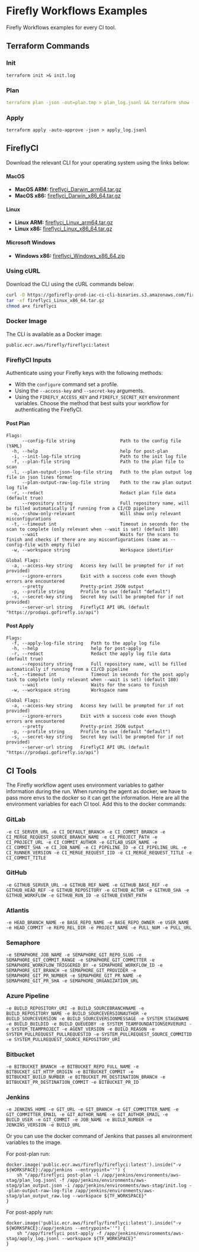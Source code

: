 # Firefly Workflows Examples
Firefly Workflows examples for every CI tool.

## Terraform Commands
### Init
```
terraform init >& init.log
```

### Plan
```yaml
terraform plan -json -out=plan.tmp > plan_log.jsonl && terraform show -json plan.tmp > plan_output.json && terraform show plan.tmp > plan_output_raw.log
```

### Apply
```
terraform apply -auto-approve -json > apply_log.jsonl
```

## FireflyCI
Download the relevant CLI for your operating system using the links below:

#### MacOS
- **MacOS ARM:** [fireflyci_Darwin_arm64.tar.gz](https://gofirefly-prod-iac-ci-cli-binaries.s3.amazonaws.com/fireflyci/latest/fireflyci_Darwin_arm64.tar.gz)
- **MacOS x86:** [fireflyci_Darwin_x86_64.tar.gz](https://gofirefly-prod-iac-ci-cli-binaries.s3.amazonaws.com/fireflyci/latest/fireflyci_Darwin_x86_64.tar.gz)

#### Linux
- **Linux ARM:** [fireflyci_Linux_arm64.tar.gz](https://gofirefly-prod-iac-ci-cli-binaries.s3.amazonaws.com/fireflyci/latest/fireflyci_Linux_arm64.tar.gz)
- **Linux x86:** [fireflyci_Linux_x86_64.tar.gz](https://gofirefly-prod-iac-ci-cli-binaries.s3.amazonaws.com/fireflyci/latest/fireflyci_Linux_x86_64.tar.gz)

#### Microsoft Windows
- **Windows x86:** [fireflyci_Windows_x86_64.zip](https://gofirefly-prod-iac-ci-cli-binaries.s3.amazonaws.com/fireflyci/latest/fireflyci_Windows_x86_64.zip)

### Using cURL

Download the CLI using the cURL commands below:

```sh
curl -O https://gofirefly-prod-iac-ci-cli-binaries.s3.amazonaws.com/fireflyci/latest/fireflyci_Linux_x86_64.tar.gz
tar -xf fireflyci_Linux_x86_64.tar.gz
chmod a+x fireflyci
```

### Docker Image
The CLI is available as a Docker image:

```
public.ecr.aws/firefly/fireflyci:latest
```

### FireflyCI Inputs
Authenticate using your Firefly keys with the following methods:
* With the `configure` command set a profile.
* Using the `--access-key` and `--secret-key` arguments.
* Using the `FIREFLY_ACCESS_KEY` and `FIREFLY_SECRET_KEY` environment variables.
Choose the method that best suits your workflow for authenticating the FireflyCI.

#### Post Plan
```
Flags:
      --config-file string                 Path to the config file (YAML)
  -h, --help                               help for post-plan
  -i, --init-log-file string               Path to the init log file
  -f, --plan-file string                   Path to the plan file to scan
  -l, --plan-output-json-log-file string   Path to the plan output log file in json lines format
      --plan-output-raw-log-file string    Path to the raw plan output log file
  -r, --redact                             Redact plan file data (default true)
      --repository string                  Full repository name, will be filled automatically if running from a CI/CD pipeline
  -o, --show-only-relevant                 Will show only relevant misconfigurations
  -t, --timeout int                        Timeout in seconds for the scan to complete (only relevant when --wait is set) (default 180)
      --wait                               Waits for the scans to finish and checks if there are any misconfigurations (same as --config-file with empty file)
  -w, --workspace string                   Workspace identifier

Global Flags:
  -a, --access-key string   Access key (will be prompted for if not provided)
      --ignore-errors       Exit with a success code even though errors are encountered
      --pretty              Pretty-print JSON output
  -p, --profile string      Profile to use (default "default")
  -s, --secret-key string   Secret key (will be prompted for if not provided)
      --server-url string   FireflyCI API URL (default "https://prodapi.gofirefly.io/api")
```

#### Post Apply
```
Flags:
  -f, --apply-log-file string   Path to the apply log file
  -h, --help                    help for post-apply
  -r, --redact                  Redact the apply log file data (default true)
      --repository string       Full repository name, will be filled automatically if running from a CI/CD pipeline
  -t, --timeout int             Timeout in seconds for the post apply task to complete (only relevant when --wait is set) (default 180)
      --wait                    Waits for the scans to finish
  -w, --workspace string        Workspace name

Global Flags:
  -a, --access-key string   Access key (will be prompted for if not provided)
      --ignore-errors       Exit with a success code even though errors are encountered
      --pretty              Pretty-print JSON output
  -p, --profile string      Profile to use (default "default")
  -s, --secret-key string   Secret key (will be prompted for if not provided)
      --server-url string   FireflyCI API URL (default "https://prodapi.gofirefly.io/api")
```

## CI Tools

The Firefly workflow agent uses environment variables to gather information during the run. When running the agent as docker, we have to pass more envs to the docker so it can get the information.
Here are all the environment variables for each CI tool. Add this to the docker commands:

### GitLab
```
-e CI_SERVER_URL -e CI_DEFAULT_BRANCH -e CI_COMMIT_BRANCH -e CI_MERGE_REQUEST_SOURCE_BRANCH_NAME -e CI_PROJECT_PATH -e CI_PROJECT_URL -e CI_COMMIT_AUTHOR -e GITLAB_USER_NAME -e CI_COMMIT_SHA -e CI_JOB_NAME -e CI_PIPELINE_ID -e CI_PIPELINE_URL -e CI_RUNNER_VERSION -e CI_MERGE_REQUEST_IID -e CI_MERGE_REQUEST_TITLE -e CI_COMMIT_TITLE
```

### GitHub
```
-e GITHUB_SERVER_URL -e GITHUB_REF_NAME -e GITHUB_BASE_REF -e GITHUB_HEAD_REF -e GITHUB_REPOSITORY -e GITHUB_ACTOR -e GITHUB_SHA -e GITHUB_WORKFLOW -e GITHUB_RUN_ID -e GITHUB_EVENT_PATH
```

### Atlantis
```
-e HEAD_BRANCH_NAME -e BASE_REPO_NAME -e BASE_REPO_OWNER -e USER_NAME -e HEAD_COMMIT -e REPO_REL_DIR -e PROJECT_NAME -e PULL_NUM -e PULL_URL
```

### Semaphore
```
-e SEMAPHORE_JOB_NAME -e SEMAPHORE_GIT_REPO_SLUG -e SEMAPHORE_GIT_COMMIT_RANGE -e SEMAPHORE_GIT_COMMITTER -e SEMAPHORE_WORKFLOW_TRIGGERED_BY -e SEMAPHORE_WORKFLOW_ID -e SEMAPHORE_GIT_BRANCH -e SEMAPHORE_GIT_PROVIDER -e SEMAPHORE_GIT_PR_NUMBER -e SEMAPHORE_GIT_PR_NAME -e SEMAPHORE_GIT_PR_SHA -e SEMAPHORE_ORGANIZATION_URL
```

### Azure Pipeline
```
-e BUILD_REPOSITORY_URI -e BUILD_SOURCEBRANCHNAME -e BUILD_REPOSITORY_NAME -e BUILD_SOURCEVERSIONAUTHOR -e BUILD_SOURCEVERSION -e BUILD_SOURCEVERSIONMESSAGE -e SYSTEM_STAGENAME -e BUILD_BUILDID -e BUILD_QUEUEDBY -e SYSTEM_TEAMFOUNDATIONSERVERURI -e SYSTEM_TEAMPROJECT -e AGENT_VERSION -e BUILD_REASON -e SYSTEM_PULLREQUEST_PULLREQUESTID -e SYSTEM_PULLREQUEST_SOURCE_COMMITID -e SYSTEM_PULLREQUEST_SOURCE_REPOSITORY_URI
```

### Bitbucket
```
-e BITBUCKET_BRANCH -e BITBUCKET_REPO_FULL_NAME -e BITBUCKET_GIT_HTTP_ORIGIN -e BITBUCKET_COMMIT -e BITBUCKET_BUILD_NUMBER -e BITBUCKET_PR_DESTINATION_BRANCH -e BITBUCKET_PR_DESTINATION_COMMIT -e BITBUCKET_PR_ID
```

### Jenkins
```
-e JENKINS_HOME -e GIT_URL -e GIT_BRANCH -e GIT_COMMITTER_NAME -e GIT_COMMITTER_EMAIL -e GIT_AUTHOR_NAME -e GIT_AUTHOR_EMAIL -e BUILD_USER -e GIT_COMMIT -e JOB_NAME -e BUILD_NUMBER -e JENKINS_VERSION -e BUILD_URL
```

Or you can use the docker command of Jenkins that passes all environment variables to the image.

For post-plan run:
```
docker.image('public.ecr.aws/firefly/fireflyci:latest').inside("-v ${WORKSPACE}:/app/jenkins --entrypoint=''") {
    sh "/app/fireflyci post-plan -l /app/jenkins/environments/aws-stag/plan_log.jsonl -f /app/jenkins/environments/aws-stag/plan_output.json -i /app/jenkins/environments/aws-stag/init.log --plan-output-raw-log-file /app/jenkins/environments/aws-stag/plan_output_raw.log --workspace ${TF_WORKSPACE}"
}
```
For post-apply run:
```
docker.image('public.ecr.aws/firefly/fireflyci:latest').inside("-v ${WORKSPACE}:/app/jenkins --entrypoint=''") {
    sh "/app/fireflyci post-apply -f /app/jenkins/environments/aws-stag/apply_log.jsonl --workspace ${TF_WORKSPACE}"
}
```
